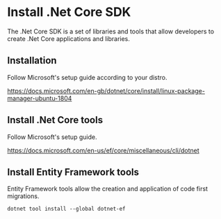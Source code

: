 # Install .Net Core SDK
The .Net Core SDK is a set of libraries and tools that allow developers to create .Net Core applications and libraries.

## Installation
Follow Microsoft's setup guide according to your distro.  

https://docs.microsoft.com/en-gb/dotnet/core/install/linux-package-manager-ubuntu-1804

## Install .Net Core tools
Follow Microsoft's setup guide.

https://docs.microsoft.com/en-us/ef/core/miscellaneous/cli/dotnet

## Install Entity Framework tools
Entity Framework tools allow the creation and application of code first migrations.  

`dotnet tool install --global dotnet-ef`
